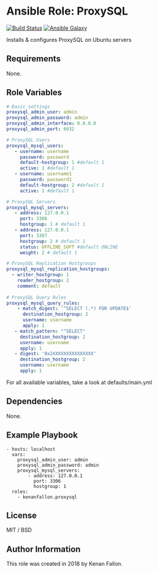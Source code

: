 Ansible Role: ProxySQL
=========

[![Build Status](https://travis-ci.org/kenanfallon/ansible-role-proxysql.svg?branch=master)](https://travis-ci.org/kenanfallon/ansible-role-proxysql)
[![Ansible Galaxy](https://img.shields.io/ansible/role/23915.svg)](https://galaxy.ansible.com/kenanfallon/proxysql/)

Installs & configures ProxySQL on Ubuntu servers

Requirements
------------

None.

Role Variables
--------------

```yaml
# Basic settings
proxysql_admin_user: admin
proxysql_admin_password: admin
proxysql_admin_interface: 0.0.0.0
proxysql_admin_port: 6032

# ProxySQL Users
proxysql_mysql_users:
   - username: username
     password: password
     default-hostgroup: 1 #default 1
     active: 1 #default 1
   - username: username1
     password: password1
     default-hostgroup: 2 #default 1
     active: 1 #default 1

# ProxySQL Servers
proxysql_mysql_servers:
   - address: 127.0.0.1
     port: 3306
     hostgroup: 1 # default 1 
   - address: 127.0.0.1
     port: 3307
     hostgroup: 2 # default 1 
     status: OFFLINE_SOFT #default ONLINE
     weight: 2 # default 1

# ProxySQL Replication Hostgroups
proxysql_mysql_replication_hostgroups:
  - writer_hostgroup: 1
    reader_hostgroup: 2
    comment: default
     
# ProxySQL Query Rules        
proxysql_mysql_query_rules:
    - match_digest: '^SELECT (.*) FOR UPDATE$'
      destination_hostgroup: 2
      username: username
      apply: 1
   - match_pattern: "^SELECT"
     destination_hostgroup: 2 
     username: username
     apply: 1
   - digest: '0x2XXXXXXXXXXXXXXX'
     destination_hostgroup: 2
     username: username
     apply: 1   
```

For all available variables, take a look at defaults/main.yml

Dependencies
------------

None.

Example Playbook
------------

    - hosts: localhost
      vars:
        proxysql_admin_user: admin
        proxysql_admin_password: admin
        proxysql_mysql_servers:
            - address: 127.0.0.1
              port: 3306
              hostgroup: 1
      roles:
        - kenanfallon.proxysql

License
-------

MIT / BSD

Author Information
------------------

This role was created in 2018 by Kenan Fallon.